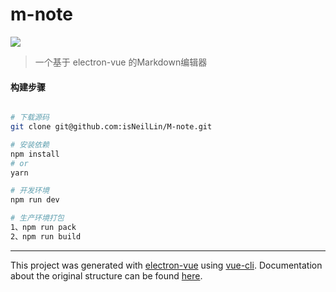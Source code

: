 # m-note
![](https://travis-ci.org/isNeilLin/M-note.svg?branch=master)

> 一个基于 electron-vue 的Markdown编辑器

#### 构建步骤

``` bash

# 下载源码
git clone git@github.com:isNeilLin/M-note.git

# 安装依赖
npm install
# or
yarn

# 开发环境
npm run dev

# 生产环境打包
1、npm run pack
2、npm run build


```

---

This project was generated with [electron-vue](https://github.com/SimulatedGREG/electron-vue) using [vue-cli](https://github.com/vuejs/vue-cli). Documentation about the original structure can be found [here](https://simulatedgreg.gitbooks.io/electron-vue/content/index.html).

